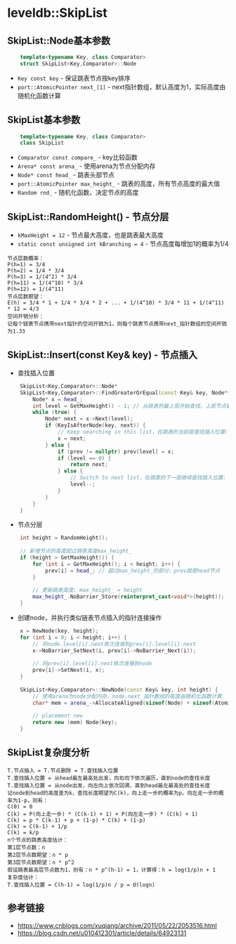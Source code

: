 # leveldb::SkipList
## SkipList::Node基本参数
```c++
    template<typename Key, class Comparator>
    struct SkipList<Key,Comparator>::Node
```
- `Key const key` - 保证跳表节点按key排序
- `port::AtomicPointer next_[1]` - next指针数组，默认高度为1，实际高度由随机化函数计算

## SkipList基本参数
```c++
    template<typename Key, class Comparator>
    class SkipList
```
- `Comparator const compare_` - key比较函数
- `Arena* const arena_` - 使用arena为节点分配内存
- `Node* const head_` - 跳表头部节点
- `port::AtomicPointer max_height_` - 跳表的高度，所有节点高度的最大值
- `Random rnd_` - 随机化函数，决定节点的高度

## SkipList::RandomHeight() - 节点分层
- `kMaxHeight = 12` - 节点最大高度，也是跳表最大高度
- `static const unsigned int kBranching = 4` - 节点高度每增加1的概率为1/4
```
节点层数概率：
P(h=1) = 3/4
P(h=2) = 1/4 * 3/4
P(h=3) = 1/(4^2) * 3/4
P(h=11) = 1/(4^10) * 3/4
P(h=12) = 1/(4^11)
节点层数期望：
E(h) = 3/4 * 1 + 1/4 * 3/4 * 2 + ... + 1/(4^10) * 3/4 * 11 + 1/(4^11) * 12 = 4/3
空间开销分析：
记每个链表节点携带next指针的空间开销为1，则每个跳表节点携带next_指针数组的空间开销为1.33
```

## SkipList::Insert(const Key& key) - 节点插入
- 查找插入位置
```c++
    SkipList<Key,Comparator>::Node*
    SkipList<Key,Comparator>::FindGreaterOrEqual(const Key& key, Node** prev) {
        Node* x = head_;
        int level = GetMaxHeight() - 1; // 从跳表的最上层开始查找，上层节点数少，下层节点数多
        while (true) {
            Node* next = x->Next(level);
            if (KeyIsAfterNode(key, next)) {
                // Keep searching in this list，在跳表的当前层查找插入位置: prev[level]
                x = next;
            } else {
                if (prev != nullptr) prev[level] = x;
                if (level == 0) {
                    return next;
                } else {
                    // Switch to next list，在跳表的下一层继续查找插入位置: prev[level-1]
                    level--;
                }
            }
        }
    }
```
- 节点分层
```c++
    int height = RandomHeight();
    
    // 新增节点的高度超过跳表高度max_height_
    if (height > GetMaxHeight()) {
        for (int i = GetMaxHeight(); i < height; i++) {
            prev[i] = head_; // 超过max_height_的部分，prev就是head节点
        }
        
        // 更新跳表高度: max_height_ = height
        max_height_.NoBarrier_Store(reinterpret_cast<void*>(height));
    }
```
- 创建node，并执行类似链表节点插入的指针连接操作
```c++
    x = NewNode(key, height);
    for (int i = 0; i < height; i++) {
        // 将node.level[i].next依次连接到prev[i].level[i].next
        x->NoBarrier_SetNext(i, prev[i]->NoBarrier_Next(i));
        
        // 将prev[i].level[i].next依次连接到node
        prev[i]->SetNext(i, x);
    }
    
    SkipList<Key,Comparator>::NewNode(const Key& key, int height) {
        // 使用arena为node分配内存，node.next_指针数组的高度由随机化函数计算
        char* mem = arena_->AllocateAligned(sizeof(Node) + sizeof(AtomicPointer) * (height-1));
        
        // placement new
        return new (mem) Node(key);
    }
```

## SkipList复杂度分析
```
T.节点插入 = T.节点删除 = T.查找插入位置
T.查找插入位置 = 从head最左最高处出发，向右向下依次遍历，直到node的查找长度
T.查找插入位置 = 从node出发，向左向上依次回溯，直到head最左最高处的查找长度
记node到head的高度差为k，查找长度期望为C(k)，向上走一步的概率为p，向左走一步的概率为1-p，则有：
C(0) = 0
C(k) = P(向上走一步) * (C(k-1) + 1) + P(向左走一步) * (C(k) + 1)
C(k) = p * C(k-1) + p + (1-p) * C(k) + (1-p)
C(k) = C(k-1) + 1/p
C(k) = k/p
n个节点的跳表高度估计：
第1层节点数：n
第2层节点数期望：n * p
第3层节点数期望：n * p^2
假设跳表最高层节点数为1，则有：n * p^(h-1) = 1，计算得：h = log(1/p)n + 1
复杂度估计：
T.查找插入位置 = C(h-1) = log(1/p)n / p = O(logn)
```

## 参考链接
- https://www.cnblogs.com/xuqiang/archive/2011/05/22/2053516.html
- https://blog.csdn.net/u010412301/article/details/64923131
